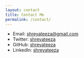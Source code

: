 ```yaml
---
layout: contact
title: Contact Me
permalink: /contact/
---
```


- Email: shreyateeza@gmail.com
- Twitter: [shreyateeza](https://x.com/shreyateeza)  
- GitHub: [shreyateeza](https://github.com/shreyateeza)  
- LinkedIn: [shreyateeza](https://www.linkedin.com/in/shreyateeza/)  